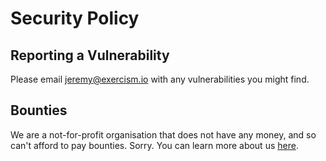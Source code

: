 # Security Policy

## Reporting a Vulnerability

Please email jeremy@exercism.io with any vulnerabilities you might find.

## Bounties

We are a not-for-profit organisation that does not have any money, and so can't afford to pay bounties. Sorry.
You can learn more about us [here](https://exercism.io/about).

